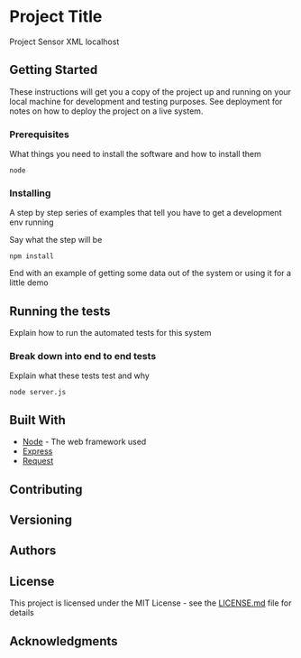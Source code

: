 # Project Title

Project Sensor XML localhost

## Getting Started

These instructions will get you a copy of the project up and running on your local machine for development and testing purposes. See deployment for notes on how to deploy the project on a live system.

### Prerequisites

What things you need to install the software and how to install them

```
node
```

### Installing

A step by step series of examples that tell you have to get a development env running

Say what the step will be

```
npm install
```


End with an example of getting some data out of the system or using it for a little demo

## Running the tests

Explain how to run the automated tests for this system

### Break down into end to end tests

Explain what these tests test and why

```
node server.js
```

## Built With

* [Node](https://nodejs.org/en/) - The web framework used
* [Express](http://expressjs.com/)
* [Request](https://github.com/request/request)

## Contributing



## Versioning


## Authors


## License

This project is licensed under the MIT License - see the [LICENSE.md](LICENSE.md) file for details

## Acknowledgments
